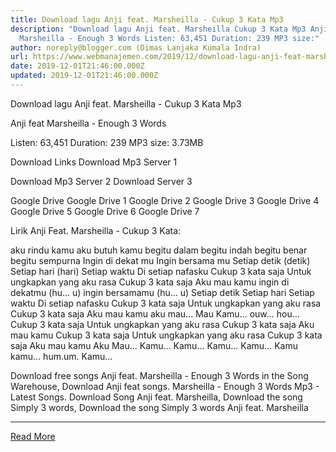```yaml
---
title: Download lagu Anji feat. Marsheilla - Cukup 3 Kata Mp3
description: "Download lagu Anji feat. Marsheilla Cukup 3 Kata Mp3 Anji feat
  Marsheilla - Enough 3 Words Listen: 63,451 Duration: 239 MP3 size:"
author: noreply@blogger.com (Dimas Lanjaka Kumala Indra)
url: https://www.webmanajemen.com/2019/12/download-lagu-anji-feat-marsheilla.html
date: 2019-12-01T21:46:00.000Z
updated: 2019-12-01T21:46:00.000Z
---
```


Download lagu Anji feat. Marsheilla - Cukup 3 Kata Mp3

  Anji feat  Marsheilla - Enough 3 Words 

  Listen: 63,451 
  Duration: 239 
  MP3 size: 3.73MB 

  Download Links 
  Download Mp3 Server 1 

  Download Mp3 Server 2 
  Download Server 3 


  Google Drive   Google Drive 1 
  Google Drive 2 
  Google Drive 3 
  Google Drive 4 
  Google Drive 5 
  Google Drive 6 
  Google Drive 7 


                             
Lirik Anji Feat. Marsheilla - Cukup 3 Kata:
                             
 aku rindu kamu aku butuh kamu
begitu dalam begitu indah begitu benar begitu sempurna
Ingin di dekat mu 
Ingin bersama mu
Setiap detik (detik) 
Setiap hari (hari) 
Setiap waktu 
Di setiap nafasku
Cukup 3 kata saja 
Untuk ungkapkan yang aku rasa 
Cukup 3 kata saja 
Aku mau kamu
ingin di dekatmu (hu... u) ingin bersamamu (hu... u) 
Setiap detik 
Setiap hari 
Setiap waktu 
Di setiap nafasku
Cukup 3 kata saja 
Untuk ungkapkan yang aku rasa 
Cukup 3 kata saja 
Aku mau kamu
aku mau... 
Mau 
Kamu...
ouw... hou...
Cukup 3 kata saja 
Untuk ungkapkan yang aku rasa 
Cukup 3 kata saja 
Aku mau kamu
Cukup 3 kata saja 
Untuk ungkapkan yang aku rasa 
Cukup 3 kata saja 
Aku mau kamu
Aku 
Mau... 
Kamu...
Kamu... 
Kamu... 
Kamu... 
Kamu kamu...
hum.um.
Kamu... 
                         
  Download free songs Anji feat.  Marsheilla - Enough 3 Words in the Song Warehouse, Download Anji feat songs.  Marsheilla - Enough 3 Words Mp3 - Latest Songs.  Download Song Anji feat.  Marsheilla, Download the song Simply 3 words, Download the song Simply 3 words Anji feat.  Marsheilla<hr/> <a href="https://www.webmanajemen.com/2019/12/download-lagu-anji-feat-marsheilla.html" rel="follow" class="button" id="read-more">Read More</a>